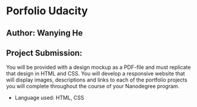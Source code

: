 # Porfolio Udacity

## Author: Wanying He
## Project Submission: 
You will be provided with a design mockup as a PDF-file and must replicate that design in HTML and CSS. You will develop a responsive website that will display images, descriptions and links to each of the portfolio projects you will complete throughout the course of your Nanodegree program.  
* Language used: HTML, CSS
